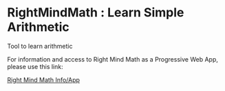 # RightMindMath : Learn Simple Arithmetic
Tool to learn arithmetic

For information and access to Right Mind Math as a Progressive Web App, please use this link:

<p><a target="_blank" href="https://www.rightmindmath.com">Right Mind Math Info/App</a></p>
